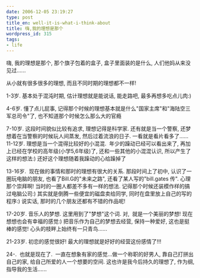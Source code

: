 ```yaml
---
date: 2006-12-05 23:19:27
type: post
title_en: well-it-is-what-i-think-about
title: 嗨,我的理想是那个
wordpress_id: 315
tags:
- life
---
```


嗨, 我的理想是那个, 那个旗子包着的盒子, 盒子里面装的是什么, 人们他妈从来没见过......

从小就有很多很多的理想, 而且不同时期的理想都不一样!

1-3岁. 基本处于混沌时期, 估计理想就是能说话, 能走路吧, 最多再想多吃点儿肉:)

4-6岁. 懂了点儿屁事, 记得那个时候的理想基本就是什么"国家主席"和"海陆空三军总司令"了, 也不知道那个时候怎么那么大的官瘾

7-10岁. 这段时间貌似比较有追求, 理想记得是科学家. 还有就是当一个警察, 还梦想着在当警察的时候玩人间蒸发, 然后过着流浪的日子. 一看就是看片看多了......
11-12岁. 理想是当一个混得比较好的小混混.  年少的躁动已经可以看出来了, 再加上已经在学校的高年级(小学5,6年级)了, 还和一些其他的小混混认识, 所以产生了这样的想法:) 还好这个理想随着我躁动的心给躁掉了

13-16岁.  现在做的事情和那时的理想有很大的关系. 那段时间上了初中, 认识了一圈玩电脑的朋友, 也看了Bill.G的"未来之路", 还看了某人写的"bill.gates 传". 心理那个崇拜啊! 当时的一圈人都差不多有一样的想法. 记得那个时候还装模作样的搞过电脑公司:) 其实就是倒腾一些便宜的磁盘卖给同学, 同时在盘里放上自己的写的程序:) 说实话, 那时的几个朋友还都有不错的作品呢!

17-20岁. 音乐人的梦想. 这里用到了"梦想"这个词. 对,  就是一个美丽的梦想! 现在想想也会有幸福的感觉:) 把音乐作为自己的梦想去经营, 保持一种爱好, 这也是挺棒的感觉! 心头的枝畔上始终有一只青鸟......

21-23岁. 初恋的感觉很好! 最大的理想就是好好的经营这份感情了!!!

24-.  也就是现在了.  一直在想象有家的感觉...做一个称职的好男人, 靠自己打拼出自己的家, 给自己所爱的人一个想要的空间. 这也许是我今后持久的理想了, 作为纲, 指导我的生活......
